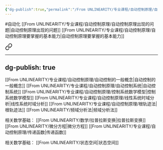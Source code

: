 ```yaml
---
{"dg-publish":true,"permalink":"/From UNLINEARITY/专业课程/自动控制原理/自动控制原理/","dgPassFrontmatter":true,"noteIcon":"","created":"2024-04-16T13:01:27.306+08:00","updated":"2024-04-16T15:23:39.973+08:00"}
---
```



#自动化
[[From UNLINEARITY/专业课程/自动控制原理/自动控制原理出现的问题\|自动控制原理出现的问题]]
[[From UNLINEARITY/专业课程/自动控制原理/自动控制原理要掌握的基本能力\|自动控制原理要掌握的基本能力]]

<div class="transclusion internal-embed is-loaded"><a class="markdown-embed-link" href="/from-unlinearity////" aria-label="Open link"><svg xmlns="http://www.w3.org/2000/svg" width="24" height="24" viewBox="0 0 24 24" fill="none" stroke="currentColor" stroke-width="2" stroke-linecap="round" stroke-linejoin="round" class="svg-icon lucide-link"><path d="M10 13a5 5 0 0 0 7.54.54l3-3a5 5 0 0 0-7.07-7.07l-1.72 1.71"></path><path d="M14 11a5 5 0 0 0-7.54-.54l-3 3a5 5 0 0 0 7.07 7.07l1.71-1.71"></path></svg></a><div class="markdown-embed">



---
dg-publish: true
---

[[From UNLINEARITY/专业课程/自动控制原理/自动控制的一般概念\|自动控制的一般概念]]
[[From UNLINEARITY/专业课程/自动控制原理/自动控制系统\|自动控制系统]]
[[From UNLINEARITY/专业课程/自动控制原理/控制系统数学模型\|控制系统数学模型]]
[[From UNLINEARITY/专业课程/自动控制原理/线性系统时域分析\|线性系统时域分析]]
[[From UNLINEARITY/专业课程/自动控制原理/根轨迹法\|根轨迹法]]
[[From UNLINEARITY/频域分析法\|频域分析法]]

相关数学基础：
[[From UNLINEARITY/数学/拉普拉斯变换\|拉普拉斯变换]]
[[From UNLINEARITY/微分方程\|微分方程]]
[[From UNLINEARITY/专业课程/自动控制原理/传递函数\|传递函数]]



</div></div>



<div class="transclusion internal-embed is-loaded"><div class="markdown-embed">



相关数学基础：
[[From UNLINEARITY/状态空间\|状态空间]]

</div></div>


